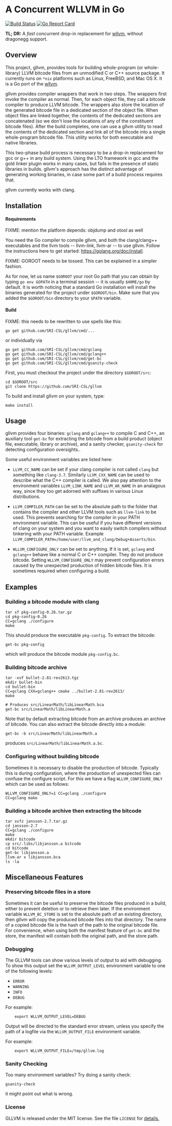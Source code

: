 # A Concurrent WLLVM in Go

[![Build Status](https://travis-ci.org/SRI-CSL/gllvm.svg?branch=master)](https://travis-ci.org/SRI-CSL/gllvm)
[![Go Report Card](https://goreportcard.com/badge/github.com/SRI-CSL/gllvm)](https://goreportcard.com/report/github.com/SRI-CSL/gllvm)

**TL; DR:**  A *fast* concurrent drop-in replacement for [wllvm](https://github.com/SRI-CSL/whole-program-llvm), without dragonegg support.


## Overview


This project, gllvm, provides tools for building whole-program (or
whole-library) LLVM bitcode files from an unmodified C or C++
source package. It currently runs on `*nix` platforms such as Linux,
FreeBSD, and Mac OS X. It is a Go port of the [wllvm](https://github.com/SRI-CSL/whole-program-llvm).

gllvm provides compiler wrappers that work in two
steps. The wrappers first invoke the compiler as normal. Then, for
each object file, they call a bitcode compiler to produce LLVM
bitcode. The wrappers also store the location of the generated bitcode
file in a dedicated section of the object file.  When object files are
linked together, the contents of the dedicated sections are
concatenated (so we don't lose the locations of any of the constituent
bitcode files). After the build completes, one can use a gllvm
utility to read the contents of the dedicated section and link all of
the bitcode into a single whole-program bitcode file. This utility
works for both executable and native libraries.

This two-phase build process is necessary to be a drop-in replacement
for gcc or g++ in any build system.  Using the LTO framework in gcc
and the gold linker plugin works in many cases, but fails in the
presence of static libraries in builds.  gllvm's approach has the
distinct advantage of generating working binaries, in case some part
of a build process requires that.

gllvm currently works with clang.

## Installation


#### Requirements

FIXME: mention the platform depends: objdump and otool as well

You need the Go compiler to compile gllvm, and both the clang/clang++
executables and the llvm tools -- llvm-link, llvm-ar -- to use gllvm. Follow
the instructions here to get started: https://golang.org/doc/install.

FIXME: GOROOT needs to be tossed. This can be explained in a simpler fashion.

As for now, let us name `$GOROOT` your root Go path that you can obtain by
typing `go env GOPATH` in a terminal session -- it is usually `$HOME/go`
by default. It is worth noticing that a standard Go installation will install
the binaries generated for the project under `$GOROOT/bin`. Make sure that you
added the `$GOROOT/bin` directory to your `$PATH` variable.

#### Build

FIXME: this needs to be rewritten to use spells like this:
```
go get github.com/SRI-CSL/gllvm/cmd/...
```
or individually via
```
go get github.com/SRI-CSL/gllvm/cmd/gclang
go get github.com/SRI-CSL/gllvm/cmd/gclang++
go get github.com/SRI-CSL/gllvm/cmd/get-bc
go get github.com/SRI-CSL/gllvm/cmd/gsanity-check
```

First, you must checkout the project under the directory `$GOROOT/src`:
```
cd $GOROOT/src
git clone https://github.com/SRI-CSL/gllvm
```

To build and install gllvm on your system, type:
```
make install
```

## Usage

gllvm provides four binaries: `gclang` and
`gclang++` to compile C and C++, an auxiliary tool `get-bc` for
extracting the bitcode from a build product (object file, executable, library
or archive), and a sanity checker, `gsanity-check` for detecting configuration oversights..

Some useful environment variables are listed here:

 * `LLVM_CC_NAME` can be set if your clang compiler is not called `clang` but
    something like `clang-3.7`. Similarly `LLVM_CXX_NAME` can be used to
    describe what the C++ compiler is called. We also pay attention to the
    environment  variables `LLVM_LINK_NAME` and `LLVM_AR_NAME` in an
    analagous way, since they too get adorned with suffixes in various Linux
    distributions.

 * `LLVM_COMPILER_PATH` can be set to the absolute path to the folder that
   contains the compiler and other LLVM tools such as `llvm-link` to be used.
   This prevents searching for the compiler in your PATH environment variable.
   This can be useful if you have different versions of clang on your system
   and you want to easily switch compilers without tinkering with your PATH
   variable.
   Example `LLVM_COMPILER_PATH=/home/user/llvm_and_clang/Debug+Asserts/bin`.

* `WLLVM_CONFIGURE_ONLY` can be set to anything. If it is set, `gclang`
   and `gclang++` behave like a normal C or C++ compiler. They do not
   produce bitcode. Setting `WLLVM_CONFIGURE_ONLY` may prevent configuration
   errors caused by the unexpected production of hidden bitcode files. It is
   sometimes required when configuring a build.

## Examples

### Building a bitcode module with clang


```
tar xf pkg-config-0.26.tar.gz
cd pkg-config-0.26
CC=gclang ./configure
make
```

This should produce the executable `pkg-config`. To extract the bitcode:
```
get-bc pkg-config
```

which will produce the bitcode module `pkg-config.bc`.


### Building bitcode archive

```
tar -xvf bullet-2.81-rev2613.tgz
mkdir bullet-bin
cd bullet-bin
CC=gclang CXX=gclang++ cmake ../bullet-2.81-rev2613/
make

# Produces src/LinearMath/libLinearMath.bca
get-bc src/LinearMath/libLinearMath.a
```

Note that by default extracting bitcode from an archive produces an archive of
bitcode. You can also extract the bitcode directly into a module:
```
get-bc -b src/LinearMath/libLinearMath.a
```
produces `src/LinearMath/libLinearMath.a.bc`.


### Configuring without building bitcode

Sometimes it is necessary to disable the production of bitcode. Typically this
is during configuration, where the production of unexpected files can confuse
the configure script. For this we have a flag `WLLVM_CONFIGURE_ONLY` which
can be used as follows:
```
WLLVM_CONFIGURE_ONLY=1 CC=gclang ./configure
CC=gclang make
```


### Building a bitcode archive then extracting the bitcode

```
tar xvfz jansson-2.7.tar.gz
cd jansson-2.7
CC=gclang ./configure
make
mkdir bitcode
cp src/.libs/libjansson.a bitcode
cd bitcode
get-bc libjansson.a
llvm-ar x libjansson.bca
ls -la
```

## Miscellaneous Features

### Preserving bitcode files in a store

Sometimes it can be useful to preserve the bitcode files produced in a
build, either to prevent deletion or to retrieve them later. If the
environment variable `WLLVM_BC_STORE` is set to the absolute path of
an existing directory, then gllvm will copy the produced bitcode files
into that directory. The name of a copied bitcode file is the hash of the path
to the original bitcode file. For convenience, when using both the manifest
feature of `get-bc` and the store, the manifest will contain both the
original path, and the store path.


### Debugging


The GLLVM tools can show various levels of output to aid with debugging.
To show this output set the `WLLVM_OUTPUT_LEVEL` environment
variable to one of the following levels:

 * `ERROR`
 * `WARNING`
 * `INFO`
 * `DEBUG`

For example:
```
    export WLLVM_OUTPUT_LEVEL=DEBUG
```
Output will be directed to the standard error stream, unless you specify the
path of a logfile via the `WLLVM_OUTPUT_FILE` environment variable.

For example:
```
    export WLLVM_OUTPUT_FILE=/tmp/gllvm.log
```
### Sanity Checking

Too many environment variables? Try doing a sanity check:

```
gsanity-check
```
it might point out what is wrong.


### License

GLLVM is released under the MIT license. See the file `LICENSE` for [details.](LICENSE)
